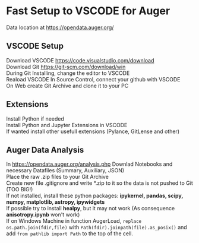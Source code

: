 # Fast Setup to VSCODE for Auger

Data location at https://opendata.auger.org/  

## VSCODE Setup

Download VSCODE https://code.visualstudio.com/download  
Download Git https://git-scm.com/download/win  
During Git Installing, change the editor to VSCODE  
Reaload VSCODE
In Source Control, connect your github with VSCODE  
On Web create Git Archive and clone it to your PC

## Extensions  

Install Python if needed  
Install Python and Jupyter Extensions in VSCODE  
If wanted install other usefull extensions (Pylance, GitLense and other)

## Auger Data Analysis

In https://opendata.auger.org/analysis.php Downlad Notebooks and necessary Datafiles (Summary, Auxiliary, JSON)  
Place the raw .zip files to your Git Archive  
Create new file .gitignore and write *.zip to it so the data is not pushed to Git (TOO BIG!)  
If not installed, install these python packages: **ipykernel, pandas, scipy, numpy, matplotlib, astropy, ipywidgets**  
If possible try to install **healpy**, but it may not work (As consequence **anisotropy.ipynb** won't work)  
If on Windows Machine in function AugerLoad, `replace os.path.join(fdir,file)` with `Path(fdir).joinpath(file).as_posix()`
and add `from pathlib import Path` to the top of the cell.
